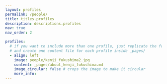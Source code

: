 ```yaml
---
layout: profiles
permalink: /people/
title: titles.profiles
description: descriptions.profiles
nav: true
nav_order: 2

profiles:
  # if you want to include more than one profile, just replicate the following block
  # and create one content file for each profile inside _pages/
  - align: left
    image: people/kenji_fukushima2.jpg
    content: _pages/about_kenji_fukushima.md
    image_circular: false # crops the image to make it circular
    more_info: 
---
```

